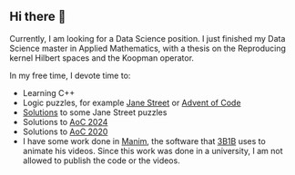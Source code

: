 ## Hi there 👋
Currently, I am looking for a Data Science position.
I just finished my Data Science master in Applied Mathematics, with a thesis on the Reproducing kernel Hilbert spaces and the Koopman operator.

In my free time, I devote time to:
- Learning C++
- Logic puzzles, for example [Jane Street](https://www.janestreet.com/puzzles/archive/) or [Advent of Code](https://adventofcode.com/)
- [Solutions](https://github.com/UpzYaDead/jane_street_puzzles) to some Jane Street puzzles
- Solutions to [AoC 2024](https://github.com/UpzYaDead/AOC_2024)
- Solutions to [AoC 2020](https://github.com/UpzYaDead/AOC2020)
- I have some work done in [Manim](https://www.manim.community/), the software that [3B1B](https://www.youtube.com/@3blue1brown/videos) uses to animate his videos. Since this work was done in a university, I am not allowed to publish the code or the videos.

<!--
**UpzYaDead/UpzYaDead** is a ✨ _special_ ✨ repository because its `README.md` (this file) appears on your GitHub profile.

Here are some ideas to get you started:

- 🔭 I’m currently working on ...
- 🌱 I’m currently learning ...
- 👯 I’m looking to collaborate on ...
- 🤔 I’m looking for help with ...
- 💬 Ask me about ...
- 📫 How to reach me: ...
- 😄 Pronouns: ...
- ⚡ Fun fact: ...
-->

